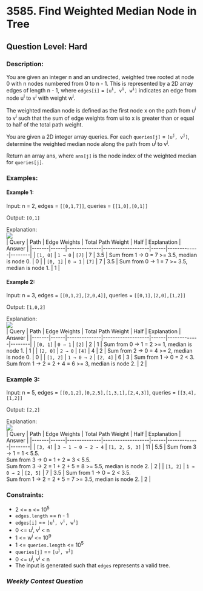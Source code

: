 # 3585. Find Weighted Median Node in Tree
## Question Level: Hard
### Description:
You are given an integer n and an undirected, weighted tree rooted at node 0 with n nodes numbered from 0 to n - 1. This is represented by a 2D array edges of length n - 1, where `edges[i]` = `[u`<sup>`i`</sup>`, v`<sup>`i`</sup>`, w`<sup>`i`</sup>`]` indicates an edge from node u<sup>i</sup> to v<sup>i</sup> with weight w<sup>i</sup>.

The weighted median node is defined as the first node x on the path from u<sup>i</sup> to v<sup>i</sup> such that the sum of edge weights from ui to x is greater than or equal to half of the total path weight.

You are given a 2D integer array queries. For each `queries[j]` = `[u`<sup>`j`</sup>`, v`<sup>`j`</sup>`]`, determine the weighted median node along the path from u<sup>j</sup> to v<sup>j</sup>.

Return an array ans, where `ans[j]` is the node index of the weighted median for `queries[j]`.

### Examples:
#### Example 1:

Input: n = 2, edges = `[[0,1,7]]`, queries = `[[1,0],[0,1]]`

Output: `[0,1]`

Explanation:  
<img src="https://assets.leetcode.com/uploads/2025/05/26/screenshot-2025-05-26-at-193447.png"><br>
| Query | Path | Edge Weights | Total Path Weight | Half | Explanation | Answer |
|-------|------|--------------|-------------------|------|-------------|--------|
| `[1, 0]` | `1 → 0` | `[7]` | 7 | 3.5 | Sum from 1 → 0 = 7 >= 3.5, median is node 0. | 0 |
| `[0, 1]` | `0 → 1` | `[7]` | 7 | 3.5 | Sum from 0 → 1 = 7 >= 3.5, median is node 1. | 1 |

#### Example 2:

Input: n = 3, edges = `[[0,1,2],[2,0,4]]`, queries = `[[0,1],[2,0],[1,2]]`

Output: `[1,0,2]`

Explanation:  
<img src="https://assets.leetcode.com/uploads/2025/05/26/screenshot-2025-05-26-at-193610.png"><br>
| Query | Path | Edge Weights | Total Path Weight | Half | Explanation | Answer |
|-------|------|--------------|-------------------|------|-------------|--------|
| `[0, 1]` | `0 → 1` | `[2]` | 2 | 1 | Sum from 0 → 1 = 2 >= 1, median is node 1. | 1 |
| `[2, 0]` | `2 → 0` | `[4]` | 4 | 2 | Sum from 2 → 0 = 4 >= 2, median is node 0. | 0 |
| `[1, 2]` | `1 → 0 → 2` | `[2, 4]` | 6 | 3 | Sum from 1 → 0 = 2 < 3. <br>Sum from 1 → 2 = 2 + 4 = 6 >= 3, median is node 2. | 2 |


### Example 3:

Input: n = 5, edges = `[[0,1,2],[0,2,5],[1,3,1],[2,4,3]]`, queries = `[[3,4],[1,2]]`

Output: `[2,2]`

Explanation:  
<img src="https://assets.leetcode.com/uploads/2025/05/26/screenshot-2025-05-26-at-193857.png"><br>
| Query | Path | Edge Weights | Total Path Weight | Half | Explanation | Answer |
|-------|------|--------------|-------------------|------|-------------|--------|
| `[3, 4]` | `3 → 1 → 0 → 2 → 4` | `[1, 2, 5, 3]` | 11 | 5.5 | Sum from 3 → 1 = 1 < 5.5. <br>Sum from 3 → 0 = 1 + 2 = 3 < 5.5. <br>Sum from 3 → 2 = 1 + 2 + 5 = 8 >= 5.5, median is node 2. | 2 |
| `[1, 2]` | `1 → 0 → 2` | `[2, 5]` | 7 | 3.5 | Sum from 1 → 0 = 2 < 3.5. <br>Sum from 1 → 2 = 2 + 5 = 7 >= 3.5, median is node 2. | 2 |


### Constraints:

- 2 <= `n` <= 10<sup>5</sup>
- `edges.length` == n - 1
- `edges[i]` == `[u`<sup>`i`</sup>`, v`<sup>`i`</sup>`, w`<sup>`i`</sup>`]`
- 0 <= u<sup>i</sup>, v<sup>i</sup> < n
- 1 <= w<sup>i</sup> <= 10<sup>9</sup>
- 1 <= `queries.length` <= 10<sup>5</sup>
- `queries[j]` == `[u`<sup>`j`</sup>`, v`<sup>`j`</sup>`]`
- 0 <= u<sup>j</sup>, v<sup>j</sup> < n
- The input is generated such that `edges` represents a valid tree.

### <i>Weekly Contest Question</i>
